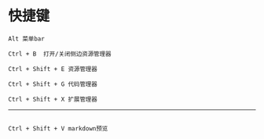 # 快捷键

```
Alt 菜单bar

Ctrl + B  打开/关闭侧边资源管理器

Ctrl + Shift + E 资源管理器

Ctrl + Shift + G 代码管理器

Ctrl + Shift + X 扩展管理器

```

--- 

```

Ctrl + Shift + V markdown预览

```